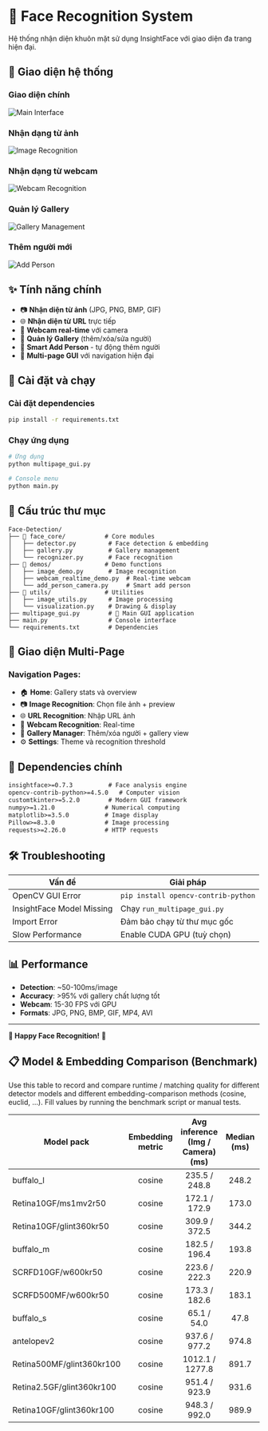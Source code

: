 # 🎯 Face Recognition System

Hệ thống nhận diện khuôn mặt sử dụng InsightFace với giao diện đa trang hiện đại.

## 📸 Giao diện hệ thống

### Giao diện chính
![Main Interface](images/main_interface.png)

### Nhận dạng từ ảnh
![Image Recognition](images/image_recognition.png)

### Nhận dạng từ webcam
![Webcam Recognition](images/webcam_recognition.png)

### Quản lý Gallery
![Gallery Management](images/gallery_management.png)

### Thêm người mới
![Add Person](images/add_person.png)

## ✨ Tính năng chính

- 📷 **Nhận diện từ ảnh** (JPG, PNG, BMP, GIF)
- 🌐 **Nhận diện từ URL** trực tiếp 
- 🎥 **Webcam real-time** với camera
- 👥 **Quản lý Gallery** (thêm/xóa/sửa người)
- 🤖 **Smart Add Person** - tự động thêm người
- 📱 **Multi-page GUI** với navigation hiện đại

## 🚀 Cài đặt và chạy

### Cài đặt dependencies
```bash
pip install -r requirements.txt
```

### Chạy ứng dụng
```bash
# Ứng dụng
python multipage_gui.py

# Console menu
python main.py
```

## 📁 Cấu trúc thư mục

```
Face-Detection/
├── 📁 face_core/           # Core modules
│   ├── detector.py         # Face detection & embedding
│   ├── gallery.py          # Gallery management  
│   └── recognizer.py       # Face recognition
├── 📁 demos/               # Demo functions
│   ├── image_demo.py       # Image recognition
│   ├── webcam_realtime_demo.py  # Real-time webcam
│   └── add_person_camera.py     # Smart add person
├── 📁 utils/               # Utilities
│   ├── image_utils.py      # Image processing
│   └── visualization.py    # Drawing & display
├── multipage_gui.py        # 🎯 Main GUI application
├── main.py                 # Console interface
└── requirements.txt        # Dependencies
```

## 📱 Giao diện Multi-Page

### Navigation Pages:
- 🏠 **Home**: Gallery stats và overview
- 📷 **Image Recognition**: Chọn file ảnh + preview
- 🌐 **URL Recognition**: Nhập URL ảnh
- 🎥 **Webcam Recognition**: Real-time
- 👥 **Gallery Manager**: Thêm/xóa người + gallery view
- ⚙️ **Settings**: Theme và recognition threshold

## 🔧 Dependencies chính

```txt
insightface>=0.7.3          # Face analysis engine
opencv-contrib-python>=4.5.0   # Computer vision
customtkinter>=5.2.0        # Modern GUI framework
numpy>=1.21.0              # Numerical computing
matplotlib>=3.5.0          # Image display
Pillow>=8.3.0              # Image processing
requests>=2.26.0           # HTTP requests
```

## 🛠️ Troubleshooting

| Vấn đề | Giải pháp |
|--------|----------|
| OpenCV GUI Error | `pip install opencv-contrib-python` |
| InsightFace Model Missing | Chạy `run_multipage_gui.py` |
| Import Error | Đảm bảo chạy từ thư mục gốc |
| Slow Performance | Enable CUDA GPU (tuỳ chọn) |

## 📊 Performance

- **Detection**: ~50-100ms/image
- **Accuracy**: >95% với gallery chất lượng tốt  
- **Webcam**: 15-30 FPS với GPU
- **Formats**: JPG, PNG, BMP, GIF, MP4, AVI

---

**🚀 Happy Face Recognition!** 🎯

## 📋 Model & Embedding Comparison (Benchmark)

Use this table to record and compare runtime / matching quality for different detector models
and different embedding-comparison methods (cosine, euclid, ...). Fill values by
running the benchmark script or manual tests.

| Model pack | Embedding metric | Avg inference (Img / Camera) (ms) | Median (ms) | Avg match score (Img / Camera) | Best score |
|---|:---:|:---:|:---:|:---:|:---:|
| buffalo_l | cosine | 235.5 / 248.8 | 248.2 | 0.645 / 0.820 | 0.852 |
| Retina10GF/ms1mv2r50 | cosine | 172.1 / 172.9 | 173.0 | 0.562 / 0.812 | 0.845 |
| Retina10GF/glint360kr50 | cosine | 309.9 / 372.5 | 344.2 | 0.620 / 0.827 | 0.850 |
| buffalo_m | cosine | 182.5 / 196.4 | 193.8 | 0.647 / 0.831 | 0.853 |
| SCRFD10GF/w600kr50 | cosine | 223.6 / 222.3 | 220.9 | 0.645 / 0.826 | 0.854 |
| SCRFD500MF/w600kr50 | cosine | 173.3 / 182.6 | 183.1 | 0.636 / 0.841 | 0.859 |
| buffalo_s | cosine | 65.1 / 54.0 | 47.8 | 0.559 / 0.793 | 0.817 |
| antelopev2 | cosine | 937.6 / 977.2 | 974.8 | 0.649 / 0.823 | 0.839 |
| Retina500MF/glint360kr100 | cosine | 1012.1 / 1277.8 | 891.7 | 0.648 / 0.803 | 0.830 |
| Retina2.5GF/glint360kr100 | cosine | 951.4 / 923.9 | 931.6 | 0.640 / 0.805 | 0.832 |
| Retina10GF/glint360kr100 | cosine | 948.3 / 992.0 | 989.9 | 0.649 / 0.814 | 0.845 |

